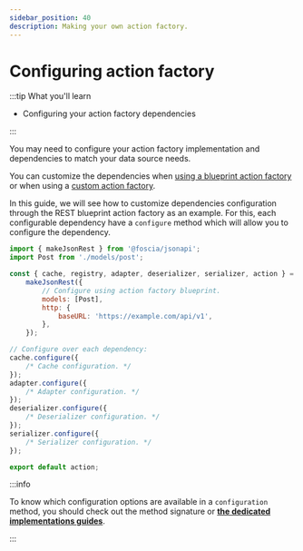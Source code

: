 ```yaml
---
sidebar_position: 40
description: Making your own action factory.
---
```


# Configuring action factory

:::tip What you'll learn

-   Configuring your action factory dependencies

:::

You may need to configure your action factory implementation and dependencies to
match your data source needs.

You can customize the dependencies when
[using a blueprint action factory](/docs/getting-started#with-blueprints) or
when using a
[custom action factory](/docs/guides/actions/custom-action-factory).

In this guide, we will see how to customize dependencies configuration through
the REST blueprint action factory as an example. For this, each configurable
dependency have a `configure` method which will allow you to configure the
dependency.

```javascript title="action.js"
import { makeJsonRest } from '@foscia/jsonapi';
import Post from './models/post';

const { cache, registry, adapter, deserializer, serializer, action } =
    makeJsonRest({
        // Configure using action factory blueprint.
        models: [Post],
        http: {
            baseURL: 'https://example.com/api/v1',
        },
    });

// Configure over each dependency:
cache.configure({
    /* Cache configuration. */
});
adapter.configure({
    /* Adapter configuration. */
});
deserializer.configure({
    /* Deserializer configuration. */
});
serializer.configure({
    /* Serializer configuration. */
});

export default action;
```

:::info

To know which configuration options are available in a `configuration` method,
you should check out the method signature or
[**the dedicated implementations guides**](/docs/category/implementations).

:::
